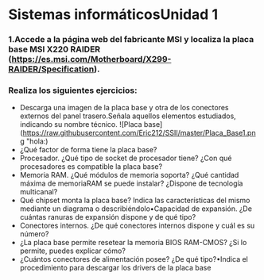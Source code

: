 # Sistemas informáticosUnidad 1
### 1.Accede a la página web del fabricante MSI y localiza la placa base MSI X220 RAIDER (https://es.msi.com/Motherboard/X299-RAIDER/Specification).
### Realiza los siguientes ejercicios:
- Descarga una imagen de la placa base y otra de los conectores externos del panel trasero.Señala aquellos elementos estudiados, indicando su nombre técnico.
![Placa base](https://raw.githubusercontent.com/Eric212/SSII/master/Placa_Base1.png "hola:)
- ¿Qué factor de forma tiene la placa base?
- Procesador. ¿Qué tipo de socket de procesador tiene? ¿Con qué procesadores es compatible la placa base?
- Memoria RAM. ¿Qué módulos de memoria soporta? ¿Qué cantidad máxima de memoriaRAM se puede instalar? ¿Dispone de tecnología multicanal?
- Qué chipset monta la placa base? Indica las características del mismo mediante un diagrama o describiéndolo•Capacidad de expansión. ¿De cuántas ranuras de expansión dispone y de qué tipo?
- Conectores internos. ¿De qué conectores internos dispone y cuál es su número?
- ¿La placa base permite resetear la memoria BIOS RAM-CMOS? ¿Si lo permite, puedes explicar cómo?
- ¿Cuántos conectores de alimentación posee? ¿De qué tipo?•Indica el procedimiento para descargar los drivers de la placa base
